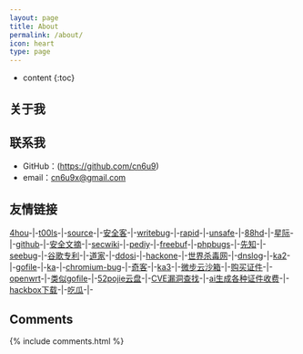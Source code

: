 ```yaml
---
layout: page
title: About
permalink: /about/
icon: heart
type: page
---
```


* content
{:toc}

## 关于我

<!-- <iframe src="https://githubbadge.appspot.com/cn6u9?s=1" style="border: 0;height: 142px;width: 200px;overflow: hidden;" frameBorder="0"></iframe> -->



## 联系我

* GitHub：(https://github.com/cn6u9)
* email：cn6u9x@gmail.com
## 友情链接
[4hou](https://www.4hou.com/category/technology)\-|-[t00ls](https://www.t00ls.com)\-|-[source](https://gaohaoyang.github.io)\-|-[安全客](https://www.anquanke.com/index.html)\-|-[writebug](https://www.writebug.com)\-|-[rapid](https://rapiddns.io)\-|-[unsafe](https://unsafe.sh/)\-|-[88hd](https://88hd.com)\-|-[星际](https://xj.hk/)\-|-[github](https://github.com)\-|-[安全文摘](http://govuln.com/news/)\-|-[secwiki](http://sec-wiki.com)\-|-[pediy](http://bbs.kanxue.com)\-|-[freebuf](http://www.freebuf.com)\-|-[phpbugs](http://bugs.php.net/search.php)\-|-[先知](http://xz.aliyun.com)\-|-[seebug](http://www.seebug.org)\-|-[谷歌专利](http://patents.google.com)\-|-[道家](http://quanxue.cn/CT_DaoJia/index.html)\-|-[ddosi](https://www.ddosi.org/)\-|-[hackone](https://hackerone.com/hacktivity)\-|-[世界杀毒网](https://www.virustotal.com/gui/home/upload)\-|-[dnslog](https://www.callback.red/)\-|-[ka2](https://www.wkbhjlq.tw/address/)\-|-[gofile](https://gofile.io/)\-|-[ka](https://www.xzddf.com/)\-|-[chromium-bug](https://bugs.chromium.org/p/project-zero/issues/list?q=&can=1&start=2100)\-|-[奇客](https://www.solidot.org/)\-|-[ka3](https://www.v2xp.com/tag/bankcards/)\-|-[微步云沙箱](https://s.threatbook.com/)\-|-[购买证件](https://realdocumentproviders.com/)\-|-[openwrt](https://op.dllkids.xyz/packages/aarch64_cortex-a72/)\-|-[类似gofile](https://transfer.sh/)\-|-[52pojie云盘](https://down.52pojie.cn/)\-|-[CVE漏洞查找](https://avd.aliyun.com/)\-|-[ai生成各种证件收费](https://verif.tools/en/)\-|-[hackbox下载](https://od.cloudsploit.top/zh-CN/tools/)\-|-[吃瓜](https://233.sx/)\-|-

## Comments

{% include comments.html %}

